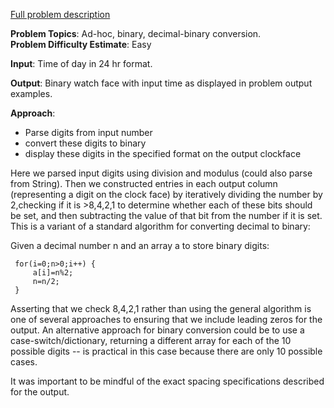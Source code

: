 [Full problem description](https://mausa21.kattis.com/problems/ultimatebinarywatch)

**Problem Topics**: Ad-hoc, binary, decimal-binary conversion.  
**Problem Difficulty Estimate**: Easy

**Input**: Time of day in 24 hr format.

**Output**: Binary watch face with input time as displayed in problem output examples.

**Approach**: 

  - Parse digits from input number
  - convert these digits to binary
  - display these digits in the specified format on the output clockface
 
Here we parsed input digits using division and modulus (could also parse from String).  Then we constructed entries in each output column (representing a digit 
on the clock face) by iteratively dividing the number by 2,checking if it is >8,4,2,1 to determine whether each of these bits should be set, and then subtracting
the value of that bit from the number if it is set.  This is a variant of a standard algorithm for converting decimal to binary:
 
 Given a decimal number n and an array a to store binary digits:
 
     for(i=0;n>0;i++) {    
         a[i]=n%2;    
         n=n/2;    
     }  
 
 Asserting that we check 8,4,2,1 rather than using the general algorithm is one of several approaches to ensuring that we include leading zeros for the output.
 An alternative approach for binary conversion could be to use a case-switch/dictionary, returning a different array for each of the 10 possible digits -- is practical in this case because there are only 10 possible cases.
 
 It was important to be mindful of the exact spacing specifications described for the output. 
